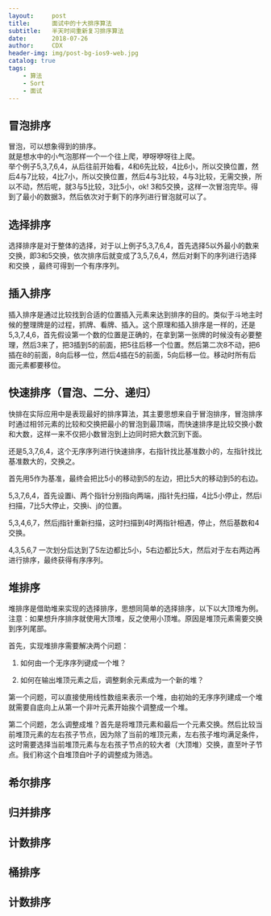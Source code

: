 ```yaml
---
layout:     post
title:      面试中的十大排序算法
subtitle:   半天时间重新复习排序算法
date:       2018-07-26
author:     CDX
header-img: img/post-bg-ios9-web.jpg
catalog: true
tags:
    - 算法
    - Sort
    - 面试
---
```

## 冒泡排序
  
冒泡，可以想象得到的排序。    
就是想水中的小气泡那样一个一个往上爬，咿呀咿呀往上爬。  
举个例子5,3,7,6,4，从后往前开始看，4和6先比较，4比6小，所以交换位置，然后4与7比较，4比7小，所以交换位置，然后4与3比较，4与3比较，无需交换，所以不动，然后呢，就3与5比较，3比5小，ok!  3和5交换，这样一次冒泡完毕。得到了最小的数据3，然后依次对于剩下的序列进行冒泡就可以了。
  
## 选择排序  
  
选择排序是对于整体的选择，对于以上例子5,3,7,6,4，首先选择5以外最小的数来交换，即3和5交换，依次排序后就变成了3,5,7,6,4，然后对剩下的序列进行选择和交换 ，最终可得到一个有序序列。

## 插入排序
  
插入排序是通过比较找到合适的位置插入元素来达到排序的目的。类似于斗地主时候的整理牌是的过程，抓牌、看牌、插入。这个原理和插入排序是一样的，还是5,3,7,4,6，首先假设第一个数的位置是正确的，在拿到第一张牌的时候没有必要整理，然后3来了，把3插到5的前面，把5往后移一个位置。然后第二次8不动，把6插在8的前面，8向后移一位，然后4插在5的前面，5向后移一位。移动时所有后面元素都要移位。  
  
## 快速排序（冒泡、二分、递归）
    
快排在实际应用中是表现最好的排序算法，其主要思想来自于冒泡排序，冒泡排序时通过相邻元素的比较和交换把最小的冒泡到最顶端，而快速排序是比较交换小数和大数，这样一来不仅把小数冒泡到上边同时把大数沉到下面。    
  
还是5,3,7,6,4，这个无序序列进行快速排序，右指针找比基准数小的，左指针找比基准数大的，交换之。
  
首先用5作为基准，最终会把比5小的移动到5的左边，把比5大的移动到5的右边。  
  
5,3,7,6,4，首先设置i、两个指针分别指向两端，j指针先扫描，4比5小停止，然后i扫描，7比5大停止，交换i、j的位置。
  
5,3,4,6,7，然后j指针重新扫描，这时扫描到4时两指针相遇，停止，然后基数和4交换。

4,3,5,6,7 一次划分后达到了5左边都比5小，5右边都比5大，然后对于左右两边再进行排序，最终获得有序序列。

## 堆排序

堆排序是借助堆来实现的选择排序，思想同简单的选择排序，以下以大顶堆为例。注意：如果想升序排序就使用大顶堆，反之使用小顶堆。原因是堆顶元素需要交换到序列尾部。

首先，实现堆排序需要解决两个问题：

1. 如何由一个无序序列键成一个堆？

2. 如何在输出堆顶元素之后，调整剩余元素成为一个新的堆？

第一个问题，可以直接使用线性数组来表示一个堆，由初始的无序序列建成一个堆就需要自底向上从第一个非叶元素开始挨个调整成一个堆。

第二个问题，怎么调整成堆？首先是将堆顶元素和最后一个元素交换。然后比较当前堆顶元素的左右孩子节点，因为除了当前的堆顶元素，左右孩子堆均满足条件，这时需要选择当前堆顶元素与左右孩子节点的较大者（大顶堆）交换，直至叶子节点。我们称这个自堆顶自叶子的调整成为筛选。


## 希尔排序
## 归并排序
## 计数排序
## 桶排序
## 计数排序


